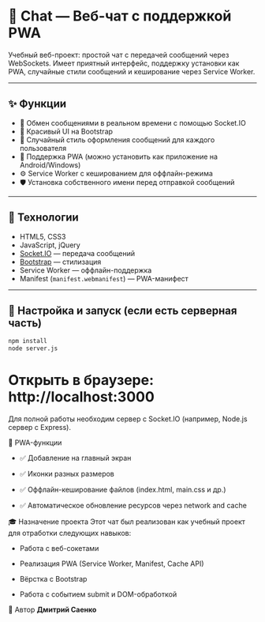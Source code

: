 # 💬 Chat — Веб-чат с поддержкой PWA

Учебный веб-проект: простой чат с передачей сообщений через WebSockets. Имеет приятный интерфейс, поддержку установки как PWA, случайные стили сообщений и кеширование через Service Worker.

---

## ✨ Функции

- 🔁 Обмен сообщениями в реальном времени с помощью Socket.IO
- 🧼 Красивый UI на Bootstrap
- 🎨 Случайный стиль оформления сообщений для каждого пользователя
- 📱 Поддержка PWA (можно установить как приложение на Android/Windows)
- ⚙ Service Worker с кешированием для оффлайн-режима
- 🛡 Установка собственного имени перед отправкой сообщений

---

## 🚀 Технологии

- HTML5, CSS3
- JavaScript, jQuery
- [Socket.IO](https://socket.io/) — передача сообщений
- [Bootstrap](https://getbootstrap.com/) — стилизация
- Service Worker — оффлайн-поддержка
- Manifest (`manifest.webmanifest`) — PWA-манифест

---

## 🔧 Настройка и запуск (если есть серверная часть)

```bash
npm install
node server.js
```
# Открыть в браузере: http://localhost:3000
Для полной работы необходим сервер с Socket.IO (например, Node.js сервер с Express).

📱 PWA-функции
* ✅ Добавление на главный экран

* ✅ Иконки разных размеров

* ✅ Оффлайн-кеширование файлов (index.html, main.css и др.)

* ✅ Автоматическое обновление ресурсов через network and cache

🎓 Назначение проекта
Этот чат был реализован как учебный проект для отработки следующих навыков:

* Работа с веб-сокетами

* Реализация PWA (Service Worker, Manifest, Cache API)

* Вёрстка с Bootstrap

* Работа с событием submit и DOM-обработкой

👤 Автор
**Дмитрий Саенко**

